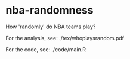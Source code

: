 # nba-randomness
How 'randomly' do NBA teams play?

For the analysis, see: ./tex/whoplaysrandom.pdf

For the code, see: ./code/main.R

